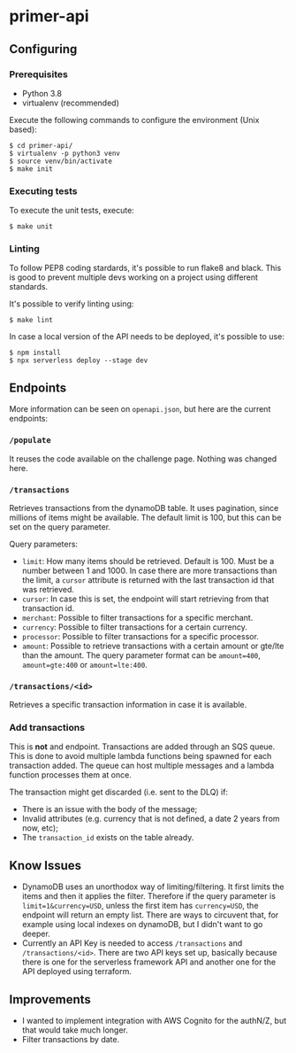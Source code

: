 # primer-api

## Configuring

### Prerequisites
* Python 3.8
* virtualenv (recommended)

Execute the following commands to configure the environment (Unix based):
```shell
$ cd primer-api/
$ virtualenv -p python3 venv
$ source venv/bin/activate
$ make init
```

### Executing tests

To execute the unit tests, execute:

```shell
$ make unit
```

### Linting
To follow PEP8 coding stardards, it's possible to run flake8 and black. This is good to prevent multiple devs working on a project using different standards.

It's possible to verify linting using:
```shell
$ make lint
```

In case a local version of the API needs to be deployed, it's possible to use:
```shell
$ npm install
$ npx serverless deploy --stage dev
```

## Endpoints
More information can be seen on `openapi.json`, but here are the current endpoints:

### `/populate`
It reuses the code available on the challenge page. Nothing was changed here.

### `/transactions`
Retrieves transactions from the dynamoDB table. It uses pagination, since millions of items might be available. The default limit is 100, but this can be set on the query parameter.

Query parameters:
* `limit`: How many items should be retrieved. Default is 100. Must be a number between 1 and 1000. In case there are more transactions than the limit, a `cursor` attribute is returned with the last transaction id that was retrieved.
* `cursor`: In case this is set, the endpoint will start retrieving from that transaction id.
* `merchant`: Possible to filter transactions for a specific merchant.
* `currency`: Possible to filter transactions for a certain currency.
* `processor`: Possible to filter transactions for a specific processor.
* `amount`: Possible to retrieve transactions with a certain amount or gte/lte than the amount. The query parameter format can be `amount=400`, `amount=gte:400` or `amount=lte:400`.

### `/transactions/<id>`
Retrieves a specific transaction information in case it is available.

### Add transactions
This is **not** and endpoint. Transactions are added through an SQS queue. This is done to avoid multiple lambda functions being spawned for each transaction added. The queue can host multiple messages and a lambda function processes them at once.

The transaction might get discarded (i.e. sent to the DLQ) if:
* There is an issue with the body of the message;
* Invalid attributes (e.g. currency that is not defined, a date 2 years from now, etc);
* The `transaction_id` exists on the table already.

## Know Issues
* DynamoDB uses an unorthodox way of limiting/filtering. It first limits the items and then it applies the filter. Therefore if the query parameter is `limit=1&currency=USD`, unless the first item has `currency=USD`, the endpoint will return an empty list. There are ways to circuvent that, for example using local indexes on dynamoDB, but I didn't want to go deeper.
* Currently an API Key is needed to access `/transactions` and `/transactions/<id>`. There are two API keys set up, basically because there is one for the serverless framework API and another one for the API deployed using terraform.

## Improvements
* I wanted to implement integration with AWS Cognito for the authN/Z, but that would take much longer.
* Filter transactions by date.